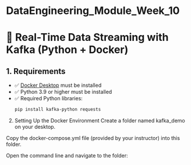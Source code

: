 # DataEngineering_Module_Week_10

# 📘 Real-Time Data Streaming with Kafka (Python + Docker)

## 1. Requirements

- ✅ [Docker Desktop](https://www.docker.com/products/docker-desktop) must be installed
- ✅ Python 3.9 or higher must be installed
- ✅ Required Python libraries:
  ```bash
  pip install kafka-python requests
  
2. Setting Up the Docker Environment
Create a folder named kafka_demo on your desktop.

Copy the docker-compose.yml file (provided by your instructor) into this folder.

Open the command line and navigate to the folder:
